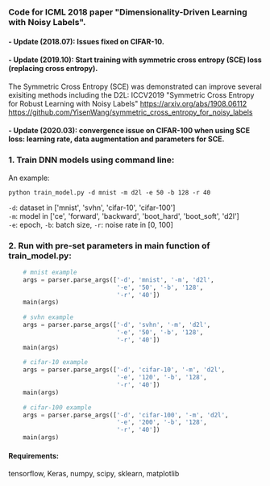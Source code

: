 ### Code for ICML 2018 paper "Dimensionality-Driven Learning with Noisy Labels".

#### - Update (2018.07): Issues fixed on CIFAR-10. 
#### - Update (2019.10): Start training with symmetric cross entropy (SCE) loss (replacing cross entropy).

The Symmetric Cross Entropy (SCE) was demonstrated can improve several exisiting methods including the D2L:
ICCV2019 "Symmetric Cross Entropy for Robust Learning with Noisy Labels"
https://arxiv.org/abs/1908.06112
https://github.com/YisenWang/symmetric_cross_entropy_for_noisy_labels

#### - Update (2020.03): convergence issue on CIFAR-100 when using SCE loss: learning rate, data augmentation and parameters for SCE. 


### 1. Train DNN models using command line:

An example: <br/>

```
python train_model.py -d mnist -m d2l -e 50 -b 128 -r 40 
```

`-d`: dataset in ['mnist', 'svhn', 'cifar-10', 'cifar-100'] <br/>
`-m`: model in ['ce', 'forward', 'backward', 'boot_hard', 'boot_soft', 'd2l'] <br/>
`-e`: epoch, `-b`: batch size, `-r`: noise rate in [0, 100] <br/> 


### 2. Run with pre-set parameters in main function of train_model.py:
```python
    # mnist example
    args = parser.parse_args(['-d', 'mnist', '-m', 'd2l',
                              '-e', '50', '-b', '128',
                              '-r', '40'])
    main(args)
    
    # svhn example
    args = parser.parse_args(['-d', 'svhn', '-m', 'd2l',
                              '-e', '50', '-b', '128',
                              '-r', '40'])
    main(args)
    
    # cifar-10 example
    args = parser.parse_args(['-d', 'cifar-10', '-m', 'd2l',
                              '-e', '120', '-b', '128',
                              '-r', '40'])
    main(args)
    
    # cifar-100 example
    args = parser.parse_args(['-d', 'cifar-100', '-m', 'd2l',
                              '-e', '200', '-b', '128',
                              '-r', '40'])
    main(args)
```

#### Requirements:
tensorflow, Keras, numpy, scipy, sklearn, matplotlib

